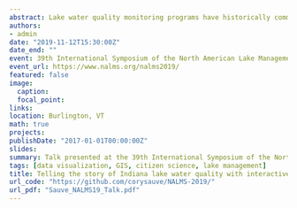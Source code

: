 ```yaml
---
abstract: Lake water quality monitoring programs have historically communicated results through traditional methods like written reports and presentations.  While these methods may effectively communicate information to a targeted group, they often fail to reach all stakeholders interested in lake water quality.  Recent advancements in web-based and open source technologies provide programs with the ability to not only reach a larger group of stakeholders, but to allow for individuals to view data in an interactive and customizable way.  The Indiana Clean Lakes Program is a multifaceted water monitoring and educational program incorporating both annual monitoring and citizen science to assess Indiana lake water quality.  The Indiana Clean Lakes Program has sampled over 2000 lakes since 1989 through annual monitoring, and currently includes over 80 volunteer lake monitors.  This talk will illustrate how the program has used Esri Story Maps and Shiny from R Studio to build interactive web-based maps and visualizations displaying these data to stakeholders across Indiana. 
authors:
- admin
date: "2019-11-12T15:30:00Z"
date_end: ""
event: 39th International Symposium of the North American Lake Management Society 
event_url: https://www.nalms.org/nalms2019/
featured: false
image:
  caption: 
  focal_point:
links:
location: Burlington, VT
math: true
projects:
publishDate: "2017-01-01T00:00:00Z"
slides:
summary: Talk presented at the 39th International Symposium of the North American Lake Management Society in Burlington, VT!
tags: [data visualization, GIS, citizen science, lake management]
title: Telling the story of Indiana lake water quality with interactive web-based mapping and data visualization
url_code: "https://github.com/corysauve/NALMS-2019/"
url_pdf: "Sauve_NALMS19_Talk.pdf"
---
```





